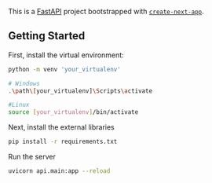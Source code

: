 This is a [FastAPI](https://fastapi.tiangolo.com/) project bootstrapped with [`create-next-app`](https://github.com/vercel/next.js/tree/canary/packages/create-next-app).

## Getting Started

First, install the virtual environment:

```bash
python -m venv 'your_virtualenv'

# Windows
.\path\[your_virtualenv]\Scripts\activate

#Linux
source [your_virtualenv]/bin/activate

```

Next, install the external libraries

```bash
pip install -r requirements.txt
```

Run the server
```bash
uvicorn api.main:app --reload
```

